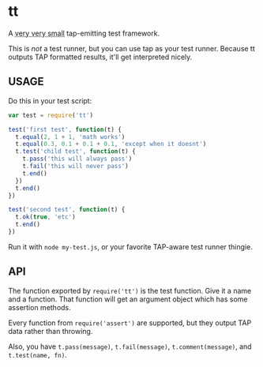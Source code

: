 # tt

A <abbr title="100 lines">very very small</abbr> tap-emitting test
framework.

This is *not* a test runner, but you can use tap as your test runner.
Because tt outputs TAP formatted results, it'll get interpreted
nicely.

## USAGE

Do this in your test script:

```javascript
var test = require('tt')

test('first test', function(t) {
  t.equal(2, 1 + 1, 'math works')
  t.equal(0.3, 0.1 + 0.1 + 0.1, 'except when it doesnt')
  t.test('child test', function(t) {
    t.pass('this will always pass')
    t.fail('this will never pass')
    t.end()
  })
  t.end()
})

test('second test', function(t) {
  t.ok(true, 'etc')
  t.end()
})
```

Run it with `node my-test.js`, or your favorite TAP-aware test runner
thingie.

## API

The function exported by `require('tt')` is the test function.  Give
it a name and a function.  That function will get an argument object
which has some assertion methods.

Every function from `require('assert')` are supported, but they output
TAP data rather than throwing.

Also, you have `t.pass(message)`, `t.fail(message)`,
`t.comment(message)`, and `t.test(name, fn)`.
